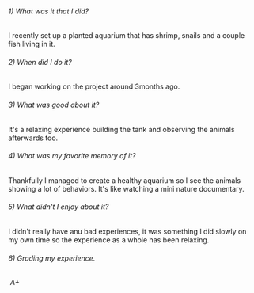 

 ###### *1) What was it that I did?* 

I recently set up a planted aquarium that has shrimp, snails and a couple fish living in it. 

###### *2) When did I do it?* 

I began working on the project around 3months ago.

###### *3) What was good about it?* 

It's a relaxing experience building the tank and observing the animals afterwards too.

###### *4) What was my favorite memory of it?* 

Thankfully I managed to create a healthy aquarium so I see the animals showing a lot of behaviors. It's like watching a mini nature documentary. 

###### *5) What didn't I enjoy about it?* 

I didn't really have anu bad experiences, it was something I did slowly on my own time so the experience as a whole has been relaxing.

###### *6) Grading my experience.*

&nbsp;_A+_

&nbsp;
